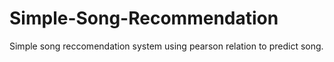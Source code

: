 # Simple-Song-Recommendation

Simple song reccomendation system using pearson relation to predict song.
